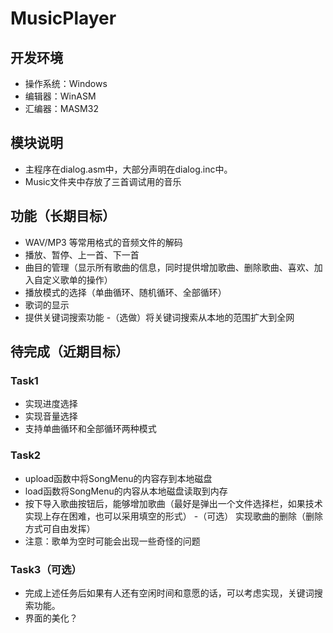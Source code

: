 # MusicPlayer

## 开发环境
- 操作系统：Windows
- 编辑器：WinASM
- 汇编器：MASM32

## 模块说明
- 主程序在dialog.asm中，大部分声明在dialog.inc中。
- Music文件夹中存放了三首调试用的音乐 

## 功能（长期目标）

- WAV/MP3 等常用格式的音频文件的解码
- 播放、暂停、上一首、下一首
- 曲目的管理（显示所有歌曲的信息，同时提供增加歌曲、删除歌曲、喜欢、加入自定义歌单的操作）
- 播放模式的选择（单曲循环、随机循环、全部循环）
- 歌词的显示
- 提供关键词搜索功能
-（选做）将关键词搜索从本地的范围扩大到全网

## 待完成（近期目标）
### Task1
- 实现进度选择
- 实现音量选择
- 支持单曲循环和全部循环两种模式

### Task2
- upload函数中将SongMenu的内容存到本地磁盘
- load函数将SongMenu的内容从本地磁盘读取到内存
- 按下导入歌曲按钮后，能够增加歌曲（最好是弹出一个文件选择栏，如果技术实现上存在困难，也可以采用填空的形式）
-（可选） 实现歌曲的删除（删除方式可自由发挥）
- 注意：歌单为空时可能会出现一些奇怪的问题

### Task3（可选）
- 完成上述任务后如果有人还有空闲时间和意愿的话，可以考虑实现，关键词搜索功能。
- 界面的美化？
